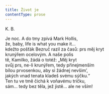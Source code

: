 ```yaml
---
title: Život je
contentType: prose
---
```


K. B.

Je noc. A do tmy zpívá Mark Hollis,  
že, baby, life is what you make it…  
kdežto pošťák Bezruč razil za časů: prs měj kryt  
krunýřem ocelovým. A naše polis  
tě, Kamilko, žádá o totéž: „Měj kryt  
svůj prs, ne-li krunýřem, tedy přinejmenším  
bílou prvosenkou, aby si žádnej nevšim’,  
jakých vnad tenata kladeš svému sýčku.“  
Ten tu ve tmě čichá k voňavému tričku,  
sám… tedy bez těla, jež jistě… ale ne vším!
